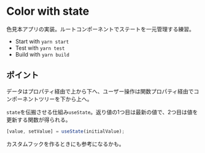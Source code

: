 # Color with state

色見本アプリの実装。ルートコンポーネントでステートを一元管理する練習。

- Start with `yarn start`
- Test with `yarn test`
- Build with `yarn build`

## ポイント

データはプロパティ経由で上から下へ、ユーザー操作は関数プロパティ経由でコンポーネントツリーを下から上へ。

`state`を伝搬させる仕組み`useState`。返り値の1つ目は最新の値で、2つ目は値を更新する関数が得られる。

```js
[value, setValue] = useState(initialValue);
```

カスタムフックを作るときにも参考になるかも。
